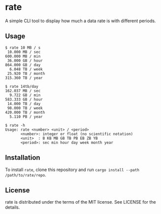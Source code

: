 rate
====

A simple CLI tool to display how much a data rate is with different periods.

Usage
-----

```
$ rate 10 MB / s
 10.000 MB / sec
600.000 MB / min
 36.000 GB / hour
864.000 GB / day
  6.048 TB / week
 25.920 TB / month
315.360 TB / year

$ rate 14tb/day
162.037 MB / sec
  9.722 GB / min
583.333 GB / hour
 14.000 TB / day
 98.000 TB / week
420.000 TB / month
  5.110 PB / year

$ rate -h
Usage: rate <number> <unit> / <period>
       <number>: integer or float (no scientific notation)
       <unit>  : B KB MB GB TB PB EB ZB YB
       <period>: sec min hour day week month year
```

Installation
------------

To install `rate`, clone this repository and run `cargo install --path /path/to/rate/repo`.

License
-------

rate is distributed under the terms of the MIT license.
See LICENSE for the details.
